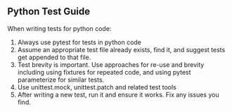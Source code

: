 ## Python Test Guide

When writing tests for python code:

1. Always use pytest for tests in python code
2. Assume an appropriate test file already exists, find it, and suggest tests get appended to that file.
3. Test brevity is important. Use approaches for re-use and brevity including using fixtures for repeated code, and using pytest parameterize for similar tests.
4. Use unittest.mock, unittest.patch and related test tools
5. After writing a new test, run it and ensure it works. Fix any issues you find.
